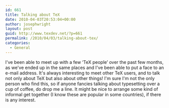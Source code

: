 ```yaml
---
id: 661
title: Talking about TeX
date: 2010-04-03T20:53:04+00:00
author: josephwright
layout: post
guid: http://www.texdev.net/?p=661
permalink: /2010/04/03/talking-about-tex/
categories:
  - General
---
```

I've been able to meet up with a few ‘TeX people’ over the past few months, as we've ended up in the same places and I've been able to put a face to an e-mail address. It's always interesting to meet other TeX users, and to talk not only about TeX but also about other things! I'm sure I'm not the only person who find this, so if anyone fancies talking about typesetting over a cup of coffee, do drop me a line. It might be nice to arrange some kind of informal get together (I know these are popular in some countries), if there is any interest.